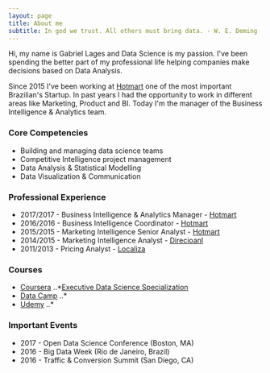 ```yaml
---
layout: page
title: About me
subtitle: In god we trust. All others must bring data. - W. E. Deming
---
```


Hi, my name is Gabriel Lages and Data Science is my passion. I've been spending the better part of my professional life helping companies make decisions based on Data Analysis.

Since 2015 I've been working at [Hotmart](http://www.hotmart.com) one of the most important Brazilian's Startup. In past years I had the opportunity to work in different areas like Marketing, Product and BI. Today I'm the manager of the Business Intelligence & Analytics team.

### Core Competencies
- Building and managing data science teams
- Competitive Intelligence project management 
- Data Analysis & Statistical Modelling
- Data Visualization & Communication

### Professional Experience
- 2017/2017 - Business Intelligence & Analytics Manager - [Hotmart](http://www.hotmart.com)
- 2016/2016 - Business Intelligence Coordinator - [Hotmart](http://www.hotmart.com)
- 2015/2015 - Marketing Intelligence Senior Analyst - [Hotmart](http://www.hotmart.com)
- 2014/2015 - Marketing Intelligence Analyst - [Direcioanl](https://www.direcional.com.br/)
- 2011/2013 - Pricing Analyst - [Localiza](https://www.localiza.com/)

### Courses
- [Coursera](https://www.coursera.com/)
..*[Executive Data Science Specialization](https://www.coursera.org/account/accomplishments/specialization/8H6M68HVVC8V)
- [Data Camp](https://www.datacamp.com/)
..*
- [Udemy](https://www.udemy.com/)
..*
### Important Events
- 2017 - Open Data Science Conference (Boston, MA)
- 2016 - Big Data Week (Rio de Janeiro, Brazil)
- 2016 - Traffic & Conversion Summit (San Diego, CA)
